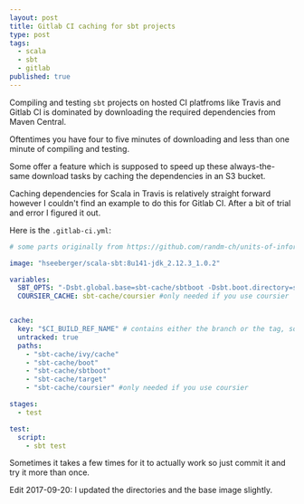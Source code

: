 ```yaml
---
layout: post
title: Gitlab CI caching for sbt projects
type: post
tags:
  - scala
  - sbt
  - gitlab
published: true
---
```


Compiling and testing `sbt` projects on hosted CI platfroms like Travis and Gitlab CI is dominated by downloading
the required dependencies from Maven Central.

Oftentimes you have four to five minutes of downloading and less than one minute of compiling and testing.

Some offer a feature which is supposed to speed up these always-the-same download tasks by caching
the dependencies in an S3 bucket.

Caching dependencies for Scala in Travis is relatively straight forward however I couldn't find an example
to do this for Gitlab CI. After a bit of trial and error I figured it out.

Here is the `.gitlab-ci.yml`:

```yaml
# some parts originally from https://github.com/randm-ch/units-of-information/blob/master/.gitlab-ci.yml

image: "hseeberger/scala-sbt:8u141-jdk_2.12.3_1.0.2"

variables:
  SBT_OPTS: "-Dsbt.global.base=sbt-cache/sbtboot -Dsbt.boot.directory=sbt-cache/boot -Dsbt.ivy.home=sbt-cache/ivy"
  COURSIER_CACHE: sbt-cache/coursier #only needed if you use coursier


cache:
  key: "$CI_BUILD_REF_NAME" # contains either the branch or the tag, so it's caching per branch
  untracked: true
  paths:
    - "sbt-cache/ivy/cache"
    - "sbt-cache/boot"
    - "sbt-cache/sbtboot"
    - "sbt-cache/target"
    - "sbt-cache/coursier" #only needed if you use coursier

stages:
  - test

test:
  script:
    - sbt test
```

Sometimes it takes a few times for it to actually work so just commit it and try it more than once.

Edit 2017-09-20: I updated the directories and the base image slightly.
